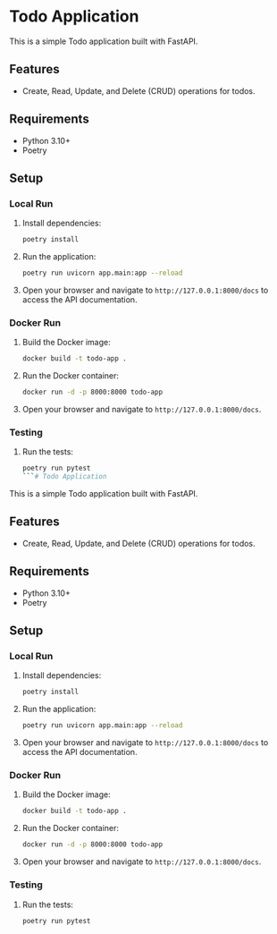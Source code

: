 # Todo Application

This is a simple Todo application built with FastAPI.

## Features

- Create, Read, Update, and Delete (CRUD) operations for todos.

## Requirements

- Python 3.10+
- Poetry

## Setup

### Local Run

1. Install dependencies:
   ```bash
   poetry install
   ```

2. Run the application:
   ```bash
   poetry run uvicorn app.main:app --reload
   ```

3. Open your browser and navigate to `http://127.0.0.1:8000/docs` to access the API documentation.

### Docker Run

1. Build the Docker image:
   ```bash
   docker build -t todo-app .
   ```

2. Run the Docker container:
   ```bash
   docker run -d -p 8000:8000 todo-app
   ```

3. Open your browser and navigate to `http://127.0.0.1:8000/docs`.

### Testing

1. Run the tests:
   ```bash
   poetry run pytest
   ```# Todo Application

This is a simple Todo application built with FastAPI.

## Features

- Create, Read, Update, and Delete (CRUD) operations for todos.

## Requirements

- Python 3.10+
- Poetry

## Setup

### Local Run

1. Install dependencies:
   ```bash
   poetry install
   ```

2. Run the application:
   ```bash
   poetry run uvicorn app.main:app --reload
   ```

3. Open your browser and navigate to `http://127.0.0.1:8000/docs` to access the API documentation.

### Docker Run

1. Build the Docker image:
   ```bash
   docker build -t todo-app .
   ```

2. Run the Docker container:
   ```bash
   docker run -d -p 8000:8000 todo-app
   ```

3. Open your browser and navigate to `http://127.0.0.1:8000/docs`.

### Testing

1. Run the tests:
   ```bash
   poetry run pytest
   ```